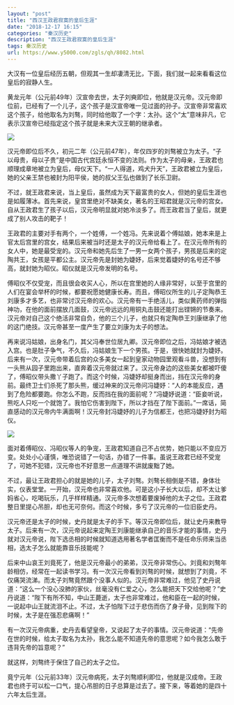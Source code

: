 ```yaml
---
layout: "post"
title: "西汉王政君寂寞的皇后生涯"
date: "2018-12-17 16:15"
categories: "秦汉历史"
description: "西汉王政君寂寞的皇后生涯"
tags: 秦汉历史
url: https://www.y5000.com/zgls/qh/8082.html
---
```






大汉有一位皇后经历五朝，但观其一生却凄清无比，下面，我们就一起来看看这位皇后的寂静人生。

黄龙元年（公元前49年）汉宣帝去世，太子刘奭即位，他就是汉元帝。汉元帝即位前，已经有了一个儿子，这个孩子是汉宣帝唯一见过面的孙子。汉宣帝非常喜欢这个孩子，给他取名为刘骜，同时给他取了一个字：太孙。这个“太”意味非凡，它表示汉宣帝已经指定这个孩子就是未来大汉王朝的继承者。

![](https://img.y5000.com/uploads/allimg/161222/1522393348-0.jpg)

汉元帝即位后不久，初元二年（公元前47年），年仅四岁的刘骜被立为太子。“子以母贵，母以子贵”是中国古代宫廷永恒不变的法则。作为太子的母亲，王政君也顺理成章地被立为皇后，母仪天下。“一人得道，鸡犬升天”，王政君被立为皇后，她的父亲王禁也被封为阳平侯，她的叔父王弘也做到了长乐卫尉。

不过，就王政君来说，当上皇后，虽然成为天下最富贵的女人，但她的皇后生涯也是如履薄冰。首先来说，皇宫里绝对不缺美女，著名的王昭君就是汉元帝的宫女。自从王政君生了孩子以后，汉元帝明显就对她冷淡多了。而王政君当了皇后，就更成了别人攻击的靶子！

王政君的主要对手有两个，一个姓傅，一个姓冯。先来说着个傅姑娘，她本来是上官太后宫里的宫女，结果后来被当时还是太子的汉元帝给看上了。在汉元帝所有的女人中，她是最受宠的。汉元帝和她先后生了一男一女两个孩子，男孩是后来的定陶共王，女孩是平都公主。汉元帝先是封她为婕妤，后来觉着婕妤的名号还不够高，就封她为昭仪。昭仪就是汉元帝发明的名号。

傅昭仪不仅受宠，而且很会收买人心，所以在宫里她的人缘非常好，以至于宫里的人们在宴会举杯的时候，都要祝愿她健康长寿。而且，傅昭仪所生的儿子定陶恭王刘康多才多艺，也非常讨汉元帝的欢心。汉元帝有一手绝活儿，类似黄药师的弹指神功，在他的面前摆放几面鼓，汉元帝远远的用铜丸击鼓还能打出铿锵的节奏来。汉元帝对自己这个绝活非常自负，他的三个儿子，也就只有定陶恭王刘康继承了他的这门绝技。汉元帝甚至一度产生了要立刘康为太子的想法。

再来说冯姑娘，出身名门，其父冯奉世位居九卿。汉元帝即位之后，冯姑娘才被选入宫。也是肚子争气，不久后，冯姑娘生下一个男孩。于是，很快她就封为婕妤。后来有一次，汉元帝带着后宫的众多美女一起到皇家动物园里观看斗兽，没想到有一头熊从园子里跑出来，直奔着汉元帝就过来了。汉元帝身边的这些美女都被吓傻了，傅昭仪带头撒丫子跑了。而这个时候，冯婕妤却挺身而出，挡在汉元帝的身前。最终卫士们杀死了那头熊，缓过神来的汉元帝问冯婕妤：“人的本能反应，遇到了危险都要跑。你怎么不跑，反而挡在我的面前呢？”冯婕妤说道：“臣妾听说，熊吃人只吃一个就饱了。我怕它伤害到陛下，所以才挡在了陛下面前。”一席话，简直感动的汉元帝内牛满面啊！汉元帝封冯婕妤的儿子为信都王，也把冯婕妤封为昭仪。

![](https://img.y5000.com/uploads/allimg/161222/1522396435-1.jpg)

面对着傅昭仪、冯昭仪等人的争宠，王政君知道自己不占优势，她只能以不变应万变。处处小心谨慎，唯恐说错了一句话，办错了一件事。虽说王政君已经不受宠了，可她不犯错，汉元帝也不好意思一点道理不讲就废黜了她。

不过，最让王政君担心的就是她的儿子，太子刘骜。刘骜长相倒是不错，身体壮实，仪表堂堂。一开始，汉元帝也非常喜欢他。可是这小子长大以后，却不太让爹妈省心，吃喝玩乐，几乎样样精通。汉元帝多次想着要废掉他的太子之位。王政君整日里提心吊胆，却也无可奈何。而这个时候，多亏了汉元帝的一位旧臣史丹。

汉元帝还是太子的时候，史丹就是太子的手下。等汉元帝即位后，就让史丹来教导太子。后来有一次，汉元帝说起来定陶王刘康能继承自己的音乐才能的事情，史丹就对汉元帝说，陛下选丞相的时候就知道选用著名学者匡衡而不是任命乐师来当丞相，选太子怎么就能靠音乐技能呢？

后来中山哀王刘竟死了，他是汉元帝最小的弟弟，汉元帝非常伤心。刘竟和刘骜年龄相仿，经常在一起读书学习。有一次汉元帝看到刘骜的时候，就想到了刘竟，不仅痛哭流涕。而太子刘骜竟然跟个没事人似的。汉元帝非常难过，他见了史丹说道：“这么一个没心没肺的家伙，丝毫没有仁爱之心，怎么能把天下交给他呢？”史丹说道：“陛下有所不知，中山王薨逝，太子也非常难过，他和臣在一起的时候，一说起中山王就流泪不止。不过，太子怕陛下过于悲伤而伤了身子骨，见到陛下的时候，太子是在强忍悲痛啊！”

有一次汉元帝病重，史丹去看望皇帝，又说起了太子的事情。汉元帝说道：“先帝在世的时候，给太子取名为太孙，我怎么能不知道先帝的意思呢？如今我怎么敢于违背先帝的旨意呢？”

就这样，刘骜终于保住了自己的太子之位。

竟宁元年（公元前33年）汉元帝病死，太子刘骜顺利即位，他就是汉成帝。王政君也终于可以松一口气，提心吊胆的日子总算是过去了。接下来，等着她的是四十六年太后生涯。
